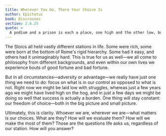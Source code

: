 ```yaml
---
title: Wherever You Go, There Your Choice Is
author: Epictetus
book: Discrouses
section: 2.6.25
quote: >
  A podium and a prison is each a place, one high and the other low, but in either place your freedom of choice can be maintained if you so wish.
---
```


The Stoics all held vastly different stations in life. Some were rich, some were born at the bottom of Rome's rigid hierarchy. Some had it easy, and others had it unimaginably hard. This is true for us as well—we all come to philosophy from different backgrounds, and even within our own lives we experience bouts of good fortune and bad fortune.

But in all circumstances—adversity or advantage—we really have just one thing we need to do: focus on what is in our control as opposed to what is not. Right now we might be laid low with struggles, whereas just a few years ago we might have lived high on the hog, and in just a few days we might be doing so well that success is actually a burden. One thing will stay constant: our freedom of choice—both in the big picture and small picture.

Ultimately, this is clarity. Whoever we are, wherever we are—what matters is our choices. What are they? How will we evaluate them? How will we make the most of them? Those are the questions life asks us, regardless of our station. How will you answer?
